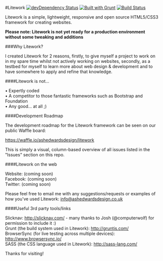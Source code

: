 #Litework [![devDependency Status](https://david-dm.org/AshEdwardsDesign/Litework/dev-status.svg)](https://david-dm.org/AshEdwardsDesign/Litework#info=devDependencies) [![Built with Grunt](https://cdn.gruntjs.com/builtwith.png)](http://gruntjs.com/) [![Build Status](https://travis-ci.org/AshEdwardsDesign/Litework.svg?branch=master)](https://travis-ci.org/AshEdwardsDesign/Litework)

Litework is a simple, lightweight, responsive and open source HTML5/CSS3 framework for creating websites.

<strong>Please note: Litework is not yet ready for a production environment without some tweaking and additions</strong>

###Why Litework?

I created Litework for 2 reasons, firstly, to give myself a project to work on in my spare time whilst not actively working on websites, secondly, as a testbed for myself to learn more about web design & development and to have somewhere to apply and refine that knowledge.

####Litework is not...

•    Expertly coded<br>
•    A competitor to those fantastic frameworks such as Bootstrap and Foundation<br>
•    Any good... at all ;)<br>

####Development Roadmap

The development roadmap for the Litework framework can be seen on our public Waffle board:

https://waffle.io/ashedwardsdesign/litework

This is simply a visual, column-based overview of all issues listed in the "Issues" section on this repo.

####Litework on the web

Website: (coming soon)<br>
Facebook: (coming soon)<br>
Twitter: (coming soon)<br>

Please feel free to email me with any suggestions/requests or examples of how you've used Litework: info@ashedwardsdesign.co.uk

####Useful 3rd party tools/links

Slicknav: http://slicknav.com/ - many thanks to Josh (@computerwolf) for permission to include it :)<br />
Grunt (the build system used in Litework): http://gruntjs.com/<br />
BrowserSync (for live testing across multiple devices): http://www.browsersync.io/ <br />
SASS (the CSS language used in Litework): http://sass-lang.com/<br />

Thanks for visiting!
